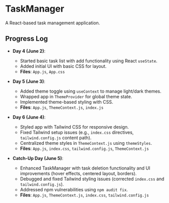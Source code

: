 # TaskManager
A React-based task management application.

## Progress Log

- **Day 4 (June 2)**:
  - Started basic task list with add functionality using React `useState`.
  - Added initial UI with basic CSS for layout.
  - **Files**: `App.js`, `App.css`

- **Day 5 (June 3)**:
  - Added theme toggle using `useContext` to manage light/dark themes.
  - Wrapped app in `ThemeProvider` for global theme state.
  - Implemented theme-based styling with CSS.
  - **Files**: `App.js`, `ThemeContext.js`, `index.js`

- **Day 6 (June 4)**:
  - Styled app with Tailwind CSS for responsive design.
  - Fixed Tailwind setup issues (e.g., `index.css` directives, `tailwind.config.js` content path).
  - Centralized theme styles in `ThemeContext.js` using `themeStyles`.
  - **Files**: `App.js`, `index.css`, `tailwind.config.js`, `ThemeContext.js`

- **Catch-Up Day (June 5)**:
  - Enhanced TaskManager with task deletion functionality and UI improvements (hover effects, centered layout, borders).
  - Debugged and fixed Tailwind styling issues (corrected `index.css` and `tailwind.config.js`).
  - Addressed npm vulnerabilities using `npm audit fix`.
  - **Files**: `App.js`, `ThemeContext.js`, `index.css`, `tailwind.config.js`
